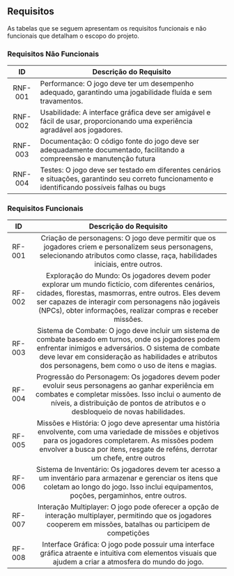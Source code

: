## Requisitos

As tabelas que se seguem apresentam os requisitos funcionais e não funcionais que detalham o escopo do projeto.

### Requisitos Não Funcionais

|   ID	  |              Descrição do Requisito	                 |
|:------:|------------------------------------------------------|
|RNF-001	| Performance: O jogo deve ter um desempenho adequado, garantindo uma jogabilidade fluída e sem travamentos.      |
|RNF-002	| Usabilidade: A interface gráfica deve ser amigável e fácil de usar, proporcionando uma experiência agradável aos jogadores.	              |
|RNF-003	| Documentação: O código fonte do jogo deve ser adequadamente documentado, facilitando a compreensão e manutenção futura	   | 
|RNF-004	| Testes: O jogo deve ser testado em diferentes cenários e situações, garantindo seu correto funcionamento e identificando possíveis falhas ou bugs	        |


### Requisitos Funcionais

|ID|	Descrição do Requisito |	
|:-:|:-----------------------:|
|RF-001|	Criação de personagens: O jogo deve permitir que os jogadores criem e personalizem seus personagens, selecionando atributos como classe, raça, habilidades iniciais, entre outros. |	
|RF-002|	Exploração do Mundo: Os jogadores devem poder explorar um mundo fictício, com diferentes cenários, cidades, florestas, masmorras, entre outros. Eles devem ser capazes de interagir com personagens não jogáveis (NPCs), obter informações, realizar compras e receber missões.	|
|RF-003|	Sistema de Combate: O jogo deve incluir um sistema de combate baseado em turnos, onde os jogadores podem enfrentar inimigos e adversários. O sistema de combate deve levar em consideração as habilidades e atributos dos personagens, bem como o uso de itens e magias. |	
|RF-004|	Progressão do Personagem: Os jogadores devem poder evoluir seus personagens ao ganhar experiência em combates e completar missões. Isso inclui o aumento de níveis, a distribuição de pontos de atributos e o desbloqueio de novas habilidades. |
|RF-005|	Missões e História: O jogo deve apresentar uma história envolvente, com uma variedade de missões e objetivos para os jogadores completarem. As missões podem envolver a busca por itens, resgate de reféns, derrotar um chefe, entre outros  |
|RF-006|	Sistema de Inventário: Os jogadores devem ter acesso a um inventário para armazenar e gerenciar os itens que coletam ao longo do jogo. Isso inclui equipamentos, poções, pergaminhos, entre outros. |
|RF-007|	 Interação Multiplayer: O jogo pode oferecer a opção de interação multiplayer, permitindo que os jogadores cooperem em missões, batalhas ou participem de competições|
|RF-008|	Interface Gráfica: O jogo pode possuir uma interface gráfica atraente e intuitiva com elementos visuais que ajudem a criar a atmosfera do mundo do jogo. |
